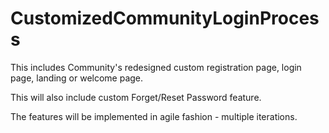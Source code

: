 # CustomizedCommunityLoginProcess
This includes Community's redesigned custom registration page, login page, landing or welcome page.

This will also include custom Forget/Reset Password feature.

The features will be implemented in agile fashion - multiple iterations.
